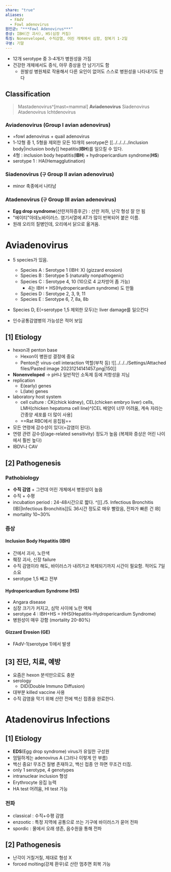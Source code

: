 ```yaml
---
share: "true"
aliases:
  - FAdV
  - Fowl adenovirus
원인균: "***Fowl Adenovirus***"
증상: IBH(간 괴사), HS(심장 커짐)
특징: Nonenveloped, 수직감염, 어린 개체에서 심함, 잠복기 1-2일
구분: 기말
---
```


- 12개 serotype 중 3-4개가 병원성을 가짐
- 건강한 개체에서도 증식, 아무 증상을 안 남기기도 함
	- 원발성 병원체로 작용해서 다른 요인이 없어도 스스로 병원성을 나타내기도 한다

## Classification

>Mastadenovirus^[mast=mammal]
>**Aviadenovirus**
>Siadenovirus
>Atadenovirus
>Ichtdenovirus 

### Aviadenovirus (Group Ⅰ avian adenovirus)

- =fowl adenovirus + quail adenovirus 
- 1-12형 중 1, 5형을 제외한 모든 10개의 serotype은 [[../../../../inclusion body|inclusion body]] hepatitis(**IBH**)를 일으킬 수 있다.
- 4형 : inclusion body hepatitis(**IBH**) + hydropericardium syndrome(**HS**)
- serotype 1 : HA(Hemagglutination)

### Siadenovirus (`구` Group Ⅱ avian adenovirus)

- minor 축종에서 나타남

### Atadenovirus (`구` Group Ⅲ avian adenovirus)

- **Egg drop syndrome**(산란저하증후군) : 산란 저하, 난각 형성 잘 안 됨
- "에이티"아데노바이러스. 염기서열에 AT가 많이 반복되어 붙은 이름.
- 원래 오리의 질병인데, 오리에서 닭으로 옮겨옴.

# Aviadenovirus

- 5 species가 있음. 
	- Species A : Serotype 1 (IBH: X) (gizzard erosion)
	- Species B : Serotype 5 (naturally nonpathogenic)
	- Species C : Serotype 4, 10 (10으로 4 교차방어 좀 가능)
		- 4는 IBH + HS(Hydropericardium syndrome) 도 만듦
	- Species D : Serotype 2, 3, 9, 11
	- Species E : Serotype 6, 7, 8a, 8b

- Species D, E(=serotype 1,5 제외한 모두)는 liver damage를 일으킨다
- 인수공통감염병의 가능성은 적어 보임

## [1] Etiology

- hexon과 penton base 
	- Hexon이 병원성 결정에 중요
	- Penton은 virus-cell interaction 역할(부착 등)
![[../../../Settings/Attached files/Pasted image 20231214141457.png|150]]
- **Nonenveloped** → pH나 일반적인 소독제 등에 저항성을 지님
- replication 
	- E(early) genes
	- L(late) genes
- laboratory host system
	- cell culture : CK(chick kidney), CEL(chicken embryo liver) cells, LMH(chicken hepatoma cell line)^[CEL 배양이 너무 어려움, 계속 자라는 간종양 세포를 더 많이 사용]
	- ==Rat RBC에서 응집됨==
- 모든 연령에 감수성이 있다(=감염이 된다).
- 연령 관련 감수성(age-related sensitivity) 정도가 높음 (복제와 증상은 어린 나이에서 훨씬 높다)
- IBDV나 CAV

## [2] Pathogenesis

### Pathobiology

- **수직 감염** + 그런데 어린 개체에서 병원성이 높음
- 수직 + 수평
- incubation period : 24-48시간으로 짧다. ^[[[./5. Infectious Bronchitis (IB)|Infectious Bronchitis]]도 36시간 정도로 매우 빨랐음, 전파가 빠른 건 IB]
- mortality 10~30%

### 증상

#### Inclusion Body Hepatitis (IBH)

- 간에서 괴사, 노란색
- 췌장 괴사, 신장 failure
- 수직 감염이라 해도, 바이러스가 내려가고 복제되기까지 시간이 필요함. 적어도 7일 소요
- serotype 1,5 빼고 전부

#### Hydropericardium Syndrome (HS)

- Angara disease
- 심장 크기가 커지고, 심막 사이에 노란 액체
- serotype 4 : IBH+HS = HHS(Hepatitis-Hydropericardium Syndrome)
- 병원성이 매우 강함 (mortality 20-80%)

#### Gizzard Erosion (GE)

- FAdV-1(serotype 1)에서 발생

## [3] 진단, 치료, 예방

- 요즘은 hexon 분석만으로도 충분
- serology
	- DID(Double Immuno Diffusion)
- 대부분 killed vaccine 사용
- 수직 감염을 막기 위해 산란 전에 백신 접종을 완료한다.

# Atadenovirus Infections

## [1] Etiology

- **EDS**(Egg drop syndrome) virus가 유일한 구성원
- 엄밀하게는 adenovirus A (그러나 이렇게 안 부름)
- 백신 중요! 무조건 질병 존재하고, 백신 접종 안 하면 무조건 터짐.
- only 1 serotype, 4 genotypes
- intranuclear inclusion 형성
- Erythrocyte 응집 능력
- HA test 어려움, HI test 가능

### 전파

- classical : 수직+수평 감염
- enzootic : 특정 지역에 공통으로 쓰는 기구에 바이러스가 묻어 전파
- spordic : 물에서 오래 생존, 음수원을 통해 전파

## [2] Pathogenesis

- 난각이 거칠거칠, 제대로 형성 X
- forced molting(강제 환우)로 산란 멈추면 회복 가능